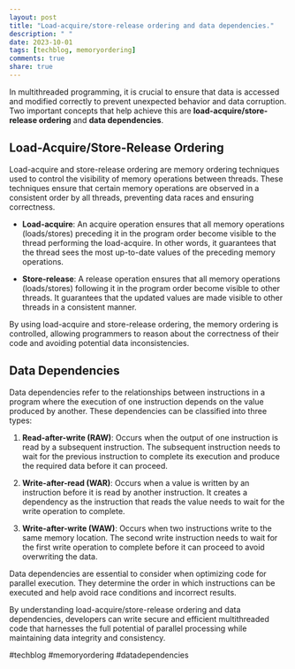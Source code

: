 ```yaml
---
layout: post
title: "Load-acquire/store-release ordering and data dependencies."
description: " "
date: 2023-10-01
tags: [techblog, memoryordering]
comments: true
share: true
---
```


In multithreaded programming, it is crucial to ensure that data is accessed and modified correctly to prevent unexpected behavior and data corruption. Two important concepts that help achieve this are **load-acquire/store-release ordering** and **data dependencies**.

## Load-Acquire/Store-Release Ordering

Load-acquire and store-release ordering are memory ordering techniques used to control the visibility of memory operations between threads. These techniques ensure that certain memory operations are observed in a consistent order by all threads, preventing data races and ensuring correctness.

- **Load-acquire**: An acquire operation ensures that all memory operations (loads/stores) preceding it in the program order become visible to the thread performing the load-acquire. In other words, it guarantees that the thread sees the most up-to-date values of the preceding memory operations.

- **Store-release**: A release operation ensures that all memory operations (loads/stores) following it in the program order become visible to other threads. It guarantees that the updated values are made visible to other threads in a consistent manner.

By using load-acquire and store-release ordering, the memory ordering is controlled, allowing programmers to reason about the correctness of their code and avoiding potential data inconsistencies.

## Data Dependencies

Data dependencies refer to the relationships between instructions in a program where the execution of one instruction depends on the value produced by another. These dependencies can be classified into three types:

1. **Read-after-write (RAW)**: Occurs when the output of one instruction is read by a subsequent instruction. The subsequent instruction needs to wait for the previous instruction to complete its execution and produce the required data before it can proceed.

2. **Write-after-read (WAR)**: Occurs when a value is written by an instruction before it is read by another instruction. It creates a dependency as the instruction that reads the value needs to wait for the write operation to complete.

3. **Write-after-write (WAW)**: Occurs when two instructions write to the same memory location. The second write instruction needs to wait for the first write operation to complete before it can proceed to avoid overwriting the data.

Data dependencies are essential to consider when optimizing code for parallel execution. They determine the order in which instructions can be executed and help avoid race conditions and incorrect results.

By understanding load-acquire/store-release ordering and data dependencies, developers can write secure and efficient multithreaded code that harnesses the full potential of parallel processing while maintaining data integrity and consistency.

\#techblog #memoryordering #datadependencies